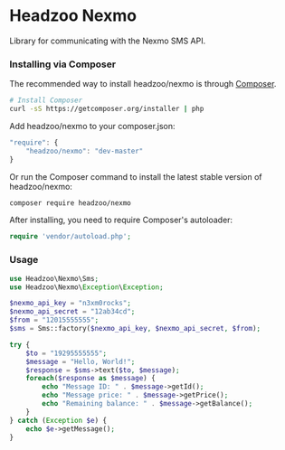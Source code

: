 # Headzoo Nexmo
Library for communicating with the Nexmo SMS API.

### Installing via Composer

The recommended way to install headzoo/nexmo is through
[Composer](http://getcomposer.org).

```bash
# Install Composer
curl -sS https://getcomposer.org/installer | php
```

Add headzoo/nexmo to your composer.json:

```javascript
"require": {
	"headzoo/nexmo": "dev-master"
}
```

Or run the Composer command to install the latest stable version of headzoo/nexmo:

```bash
composer require headzoo/nexmo
```

After installing, you need to require Composer's autoloader:

```php
require 'vendor/autoload.php';
```

### Usage
```php
use Headzoo\Nexmo\Sms;
use Headzoo\Nexmo\Exception\Exception;

$nexmo_api_key = "n3xm0rocks";
$nexmo_api_secret = "12ab34cd";
$from = "12015555555";
$sms = Sms::factory($nexmo_api_key, $nexmo_api_secret, $from);

try {
	$to = "19295555555";
	$message = "Hello, World!";
	$response = $sms->text($to, $message);
	foreach($response as $message) {
		echo "Message ID: " . $message->getId();
		echo "Message price: " . $message->getPrice();
		echo "Remaining balance: " . $message->getBalance();
	}
} catch (Exception $e) {
	echo $e->getMessage();
}
```
